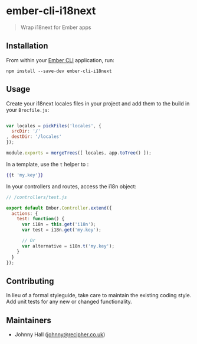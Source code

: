 # ember-cli-i18next

> Wrap i18next for Ember apps

## Installation

From within your [Ember CLI][1] application, run:

```shell
npm install --save-dev ember-cli-i18next
```

## Usage

Create your i18next locales files in your project and add them to the build in your ```Brocfile.js```:

```javascript

var locales = pickFiles('locales', {
  srcDir: '/'
, destDir: '/locales'
});

module.exports = mergeTrees([ locales, app.toTree() ]);

```

In a template, use the ```t``` helper to :

```handlebars
{{t 'my.key'}}
```

In your controllers and routes, access the i18n object:

```javascript
// /controllers/test.js

export default Ember.Controller.extend({
  actions: {
    test: function() {
      var i18n = this.get('i18n');
      var test = i18n.get('my.key');

      // Or
      var alternative = i18n.t('my.key');
    }
  }
});
```

## Contributing
In lieu of a formal styleguide, take care to maintain the existing coding style. Add unit tests for any new or changed functionality.

## Maintainers

- Johnny Hall (johnny@recipher.co.uk)

[1]: http://ember-cli.com "Ember CLI"